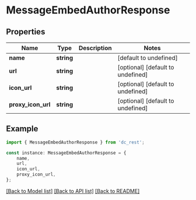 # MessageEmbedAuthorResponse


## Properties

Name | Type | Description | Notes
------------ | ------------- | ------------- | -------------
**name** | **string** |  | [default to undefined]
**url** | **string** |  | [optional] [default to undefined]
**icon_url** | **string** |  | [optional] [default to undefined]
**proxy_icon_url** | **string** |  | [optional] [default to undefined]

## Example

```typescript
import { MessageEmbedAuthorResponse } from 'dc_rest';

const instance: MessageEmbedAuthorResponse = {
    name,
    url,
    icon_url,
    proxy_icon_url,
};
```

[[Back to Model list]](../README.md#documentation-for-models) [[Back to API list]](../README.md#documentation-for-api-endpoints) [[Back to README]](../README.md)
